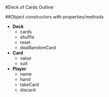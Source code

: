 #Deck of Cards Outline

##Object constructors with properties/methods

+ **Deck**
  + cards
  + shuffle
  + reset
  + dealRandomCard
+ **Card**
  + value
  + suit
+ **Player**
  + name
  + hand
  + takeCard
  + discard